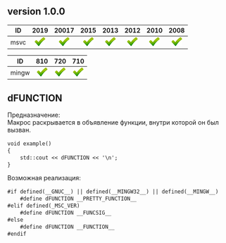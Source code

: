 ﻿
[P]: ../images/progress.png
[V]: ../images/success.png
[X]: ../images/failed.png
[D]: ../images/danger.png
[E]: ../images/empty.png
[N]: ../images/na.png

version 1.0.0
---

| **ID** | 2019      | 20017     | 2015      | 2013      | 2012      | 2010      | 2008      |  
|:------:|:---------:|:---------:|:---------:|:---------:|:---------:|:---------:|:---------:|  
| msvc   | [![V]][0] | [![V]][0] | [![V]][0] | [![V]][0] | [![V]][0] | [![V]][0] | [![V]][0] |  

| **ID**  | 810       | 720       | 710       |  
|:-------:|:---------:|:---------:|:---------:|  
| mingw   | [![V]][0] | [![V]][0] | [![V]][0] |  


[0]: #assert  "макрос dFUNCTION"  

dFUNCTION
------
Предназначение:  
Макрос раскрывается в объявление функции, внутри которой он был вызван.  

```
void example()
{
    std::cout << dFUNCTION << '\n';
}
```

Возможная реализация:  

```
#if defined(__GNUC__) || defined(__MINGW32__) || defined(__MINGW__)
    #define dFUNCTION __PRETTY_FUNCTION__
#elif defined(_MSC_VER)
    #define dFUNCTION __FUNCSIG__
#else
    #define dFUNCTION __FUNCTION__
#endif
```

